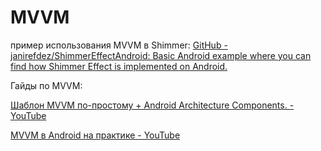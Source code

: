 # MVVM

пример использования MVVM в Shimmer: [GitHub - janirefdez/ShimmerEffectAndroid: Basic Android example where you can find how Shimmer Effect is implemented on Android.](https://github.com/janirefdez/ShimmerEffectAndroid/tree/master)

Гайды по MVVM:

[Шаблон MVVM по-простому + Android Architecture Components. - YouTube](https://www.youtube.com/watch?v=qEKsLJ8FYes)

[MVVM в Android на практике - YouTube](https://www.youtube.com/watch?v=KeQWIu8bA-Y)
